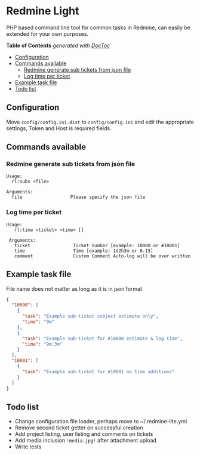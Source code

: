 # Redmine Light 

PHP based command line tool for common tasks in Redmine, can easily be 
extended for your own purposes.

<!-- START doctoc generated TOC please keep comment here to allow auto update -->
<!-- DON'T EDIT THIS SECTION, INSTEAD RE-RUN doctoc TO UPDATE -->
**Table of Contents**  *generated with [DocToc](https://github.com/thlorenz/doctoc)*

- [Configuration](#configuration)
- [Commands available](#commands-available)
  - [Redmine generate sub tickets from json file](#redmine-generate-sub-tickets-from-json-file)
  - [Log time per ticket](#log-time-per-ticket)
- [Example task file](#example-task-file)
- [Todo list](#todo-list)

<!-- END doctoc generated TOC please keep comment here to allow auto update -->

## Configuration

Move `config/config.ini.dist` to `config/config.ini` and edit the 
appropriate settings, Token and Host is required fields.  

## Commands available

### Redmine generate sub tickets from json file

```
Usage:
  rl:subs <file>
  
Arguments:
  file                  Please specify the json file
```
  
### Log time per ticket

```
Usage:
   rl:time <ticket> <time> []
 
 Arguments:
   ticket                Ticket number [example: 10000 or #10001]
   time                  Time [example: 1d2h3m or 0.15]
   comment               Custom Comment Auto-log will be over written
```
   

## Example task file

File name does not matter as long as it is in json format

```json
{
  "10000": [
    {
      "task": "Example sub-ticket subject estimate only",
      "time": "9m"
    },
    {
      "task": "Example sub-ticket for #10000 estimate & log time",
      "time": "9m:3m"
    }
  ],
  "10001": [
    {
      "task": "Example sub-ticket for #10001 no time additions"
    }
  ]
}
```

## Todo list

* Change configuration file loader, perhaps move to ~/.redmine-lite.yml
* Remove second ticket getter on successful creation
* Add project listing, user listing and comments on tickets
* Add media inclusion `!media.jpg!` after attachment upload
* Write tests